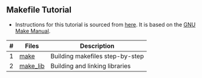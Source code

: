 ## Makefile Tutorial

- Instructions for this tutorial is sourced from [here](https://github.com/cme212/course/blob/master/notes/lecture-03/make.md). It is based on the [GNU Make Manual](https://www.gnu.org/software/make/manual/make.html).

|   #   | Files                | Description                      |
| :---: | -------------------- | ---------------------------------|
|   1   | [make](make)         | Building makefiles step-by-step  |
|   2   | [make_lib](make_lib) | Building and linking libraries   |